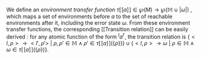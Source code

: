 We define an _environment transfer function_ $\tau[\![ a ]\!] \in \wp\mathbb(M) \rightarrow \wp(\mathbb M \cup | \omega|)$ , which maps a set of environments before $a$ to the set of reachable environments after it, including the error state $\omega$.
From these environment transfer functions, the corresponding [[Transition relation]] can be easily derived : for any atomic function of the form $^l a ^{l'}$, the transition relation is $\{ <l,\rho> \rightarrow <l', \rho '> \ | \ \rho, \rho' \in \mathbb M \land \rho' \in \tau [\![ a ]\!](\{\rho\})\} \cup \{<l, \rho> \rightarrow \omega \ | \ \rho \in \mathbb M \land \omega \in \tau[\![ a ]\!](\{\rho\})\}$.  